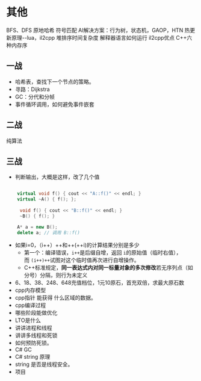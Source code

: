 # 其他
BFS、DFS
原地哈希
符号匹配
AI解决方案：行为树，状态机，GAOP，HTN
热更新原理--lua，il2cpp
堆排序时间复杂度
解释器语言如何运行
il2cpp优点
C++六种内存序



## 一战
- 哈希表，查找下一个节点的策略。
- 寻路：Dijkstra
- GC：分代和分帧
- 事件循环调用，如何避免事件嵌套
## 二战
纯算法

## 三战
- 判断输出，大概是这样，改了几个值
```c++

	virtual void f() { cout << "A::f()" << endl; }
	virtual ~A() { f(); };
	
	 void f() { cout << "B::f()" << endl; }
	 ~B() { f(); }

	A* a = new B();
	delete a; // 调用 B::f()

```
- 如果i=0，（i++）++和++(++i)的计算结果分别是多少
	- 第一个：编译错误，`i++`是后缀自增，返回 `i`的原始值（临时右值），而 `(i++)++`试图对这个临时值再次进行自增操作。
	- C++标准规定，​**​同一表达式内对同一标量对象的多次修改​**​若无序列点（如分号）分隔，则行为未定义
- 6、18、38、248、648充值档位，1元10原石，首充双倍，求最大原石数
- cpp内存模型
- cpp指针 能获得 什么区域的数据。
- cpp编译过程
- 哪些阶段能做优化
- LTO是什么
- 讲讲进程和线程
- 讲讲多线程和死锁
- 如何预防死锁。
- C# GC
- C# string 原理
- string 是否是线程安全。
- 项目